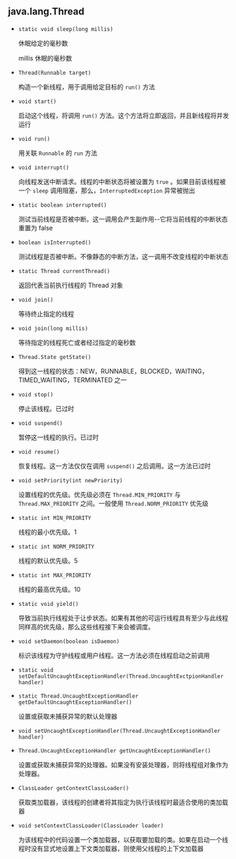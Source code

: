 ## java.lang.Thread

* `static void sleep(long millis)`

  休眠给定的毫秒数

  millis	休眠的毫秒数

* `Thread(Runnable target)`

  构造一个新线程，用于调用给定目标的 `run()` 方法

* `void start()`

  启动这个线程，将调用 `run()` 方法。这个方法将立即返回，并且新线程将并发运行

* `void run()`

  用关联 `Runnable` 的 `run` 方法

* `void interrupt()`

  向线程发送中断请求。线程的中断状态将被设置为 `true` 。如果目前该线程被一个 `sleep` 调用阻塞，那么，`InterruptedException` 异常被抛出

* `static boolean interrupted()`

  测试当前线程是否被中断。这一调用会产生副作用--它将当前线程的中断状态重置为 false

* `boolean isInterrupted()`

  测试线程是否被中断。不像静态的中断方法，这一调用不改变线程的中断状态

* `static Thread currentThread()`

  返回代表当前执行线程的 Thread 对象

* `void join()`

  等待终止指定的线程

* `void join(long millis)`

  等待指定的线程死亡或者经过指定的毫秒数

* `Thread.State getState()`

  得到这一线程的状态：NEW，RUNNABLE，BLOCKED，WAITING，TIMED_WAITING，TERMINATED 之一

* `void stop()`

  停止该线程。已过时

* `void suspend()`

  暂停这一线程的执行。已过时

* `void resume()`

  恢复线程。这一方法仅仅在调用 `suspend()` 之后调用。这一方法已过时

* `void setPriority(int newPriority)`

  设置线程的优先级。优先级必须在 `Thread.MIN_PRIORITY` 与 `Thread.MAX_PRIORITY` 之间。一般使用 `Thread.NORM_PRIORITY` 优先级

* `static int MIN_PRIORITY`

  线程的最小优先级。1

* `static int NORM_PRIORITY`

  线程的默认优先级。5

* `static int MAX_PRIORITY`

  线程的最高优先级。10

* `static void yield()`

  导致当前执行线程处于让步状态。如果有其他的可运行线程具有至少与此线程同样高的优先级，那么这些线程接下来会被调度。

* `void setDaemon(boolean isDaemon)`

  标识该线程为守护线程或用户线程。这一方法必须在线程启动之前调用

* `static void setDefaultUncaughtExceptionHandler(Thread.UncaughtExctpionHandler handler)`

* `static Thread.UncaughtExceptionHandler getDefaultUncaughtExceptionHandler()`

  设置或获取未捕获异常的默认处理器

* `void setUncaughtExceptionHandler(Thread.UncaughtExceptionHandler handler)`

* `Thread.UncaughtExceptionHandler getUncaughtExceptionHandler()`

  设置或获取未捕获异常的处理器。如果没有安装处理器，则将线程组对象作为处理器。

* `ClassLoader getContextClassLoader()`

  获取类加载器，该线程的创建者将其指定为执行该线程时最适合使用的类加载器

* `void setContextClassLoader(ClassLoader loader)`

  为该线程中的代码设置一个类加载器，以获取要加载的类。如果在启动一个线程时没有显式地设置上下文类加载器，则使用父线程的上下文加载器















